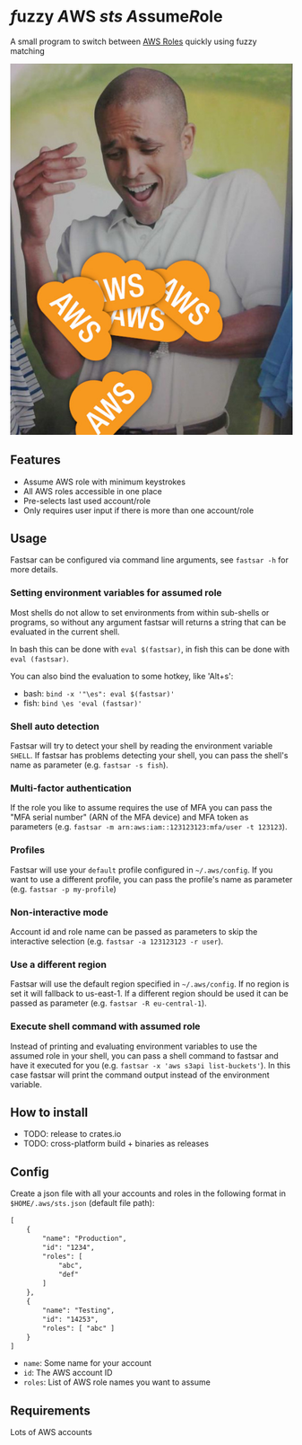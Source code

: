 # *f*uzzy *A*WS *sts* *A*ssume*R*ole
A small program to switch between
[AWS Roles](https://docs.aws.amazon.com/STS/latest/APIReference/API_AssumeRole.html)
quickly using fuzzy matching

![](Why-Cant-I-Hold-All-These-AWS-Accounts.jpg)

## Features
- Assume AWS role with minimum keystrokes
- All AWS roles accessible in one place
- Pre-selects last used account/role
- Only requires user input if there is more than one account/role

## Usage
Fastsar can be configured via command line arguments,
see `fastsar -h` for more details.

### Setting environment variables for assumed role
Most shells do not allow to set environments from within sub-shells or programs,
so without any argument fastsar will returns a string
that can be evaluated in the current shell.

In bash this can be done with `eval $(fastsar)`,
in fish this can be done with `eval (fastsar)`.

You can also bind the evaluation to some hotkey, like 'Alt+s':

- bash: `bind -x '"\es": eval $(fastsar)'`
- fish: `bind \es 'eval (fastsar)'`

### Shell auto detection
Fastsar will try to detect your shell by reading the environment variable
`SHELL`.
If fastsar has problems detecting your shell, you can pass the shell's name
as parameter (e.g. `fastsar -s fish`).

### Multi-factor authentication
If the role you like to assume requires the use of MFA you can pass the "MFA
serial number" (ARN of the MFA device) and MFA token as parameters (e.g.
`fastsar -m arn:aws:iam::123123123:mfa/user -t 123123`).

### Profiles
Fastsar will use your `default` profile configured in `~/.aws/config`.
If you want to use a different profile, you can pass the profile's name as
parameter (e.g. `fastsar -p my-profile`)

### Non-interactive mode
Account id and role name can be passed as parameters to skip the interactive
selection (e.g. `fastsar -a 123123123 -r user`).

### Use a different region
Fastsar will use the default region specified in `~/.aws/config`.
If no region is set it will fallback to us-east-1.
If a different region should be used it can be passed as parameter (e.g.
`fastsar -R eu-central-1`).

### Execute shell command with assumed role
Instead of printing and evaluating environment variables to use the assumed
role in your shell, you can pass a shell command to fastsar and have it
executed for you (e.g. `fastsar -x 'aws s3api list-buckets'`).
In this case fastsar will print the command output instead of the environment variable.


## How to install
- TODO: release to crates.io
- TODO: cross-platform build + binaries as releases

## Config
Create a json file with all your accounts and roles in the following format in
`$HOME/.aws/sts.json` (default file path):

```
[
    {
        "name": "Production",
        "id": "1234",
        "roles": [
            "abc",
            "def"
        ]
    },
    {
        "name": "Testing",
        "id": "14253",
        "roles": [ "abc" ]
    }
]
```

- `name`: Some name for your account
- `id`: The AWS account ID
- `roles`: List of AWS role names you want to assume

## Requirements
Lots of AWS accounts
